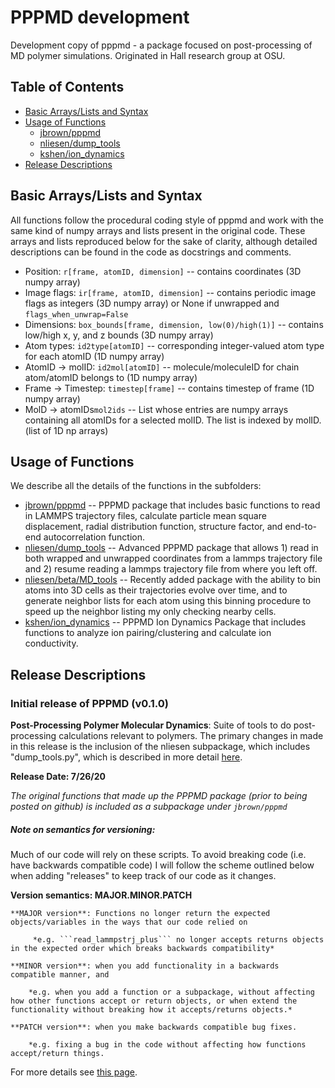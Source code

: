 # PPPMD development
Development copy of pppmd - a package focused on post-processing of MD polymer simulations. Originated in Hall research group at OSU.

## Table of Contents
- [Basic Arrays/Lists and Syntax](#basic)
- [Usage of Functions](#usage)
    - [jbrown/pppmd](https://github.com/hall-polymers/pppmd2/tree/development/jbrown)
    - [nliesen/dump_tools](https://github.com/hall-polymers/pppmd2/tree/development/nliesen)
    - [kshen/ion_dynamics](https://github.com/hall-polymers/pppmd2/tree/development/kshen)
- [Release Descriptions](#release) 
   
## Basic Arrays/Lists and Syntax <a name="basic"/>
All functions follow the procedural coding style of pppmd and work with the same kind of numpy arrays and lists present in the original code. These arrays and lists reproduced below for the sake of clarity, although detailed descriptions can be found in the code as docstrings and comments.

- Position: ```r[frame, atomID, dimension]```  -- contains coordinates (3D numpy array)
- Image flags: ```ir[frame, atomID, dimension]``` -- contains periodic image flags as integers  (3D numpy array) or None if unwrapped and ```flags_when_unwrap=False```
-  Dimensions: ```box_bounds[frame, dimension, low(0)/high(1)]``` -- contains low/high x, y, and z bounds  (3D numpy array)
- Atom types: ```id2type[atomID]``` -- corresponding integer-valued atom type for each atomID  (1D numpy array)
- AtomID &rarr; molID: ```id2mol[atomID]``` -- molecule/moleculeID for chain atom/atomID belongs to  (1D numpy array)
- Frame &rarr; Timestep: ```timestep[frame]``` -- contains timestep of frame (1D numpy array)
- MolD &rarr; atomIDs```mol2ids``` -- List whose entries are numpy arrays containing all atomIDs for a selected molID. The list is indexed by molID. (list of 1D np arrays)


## Usage of Functions <a name="usage"/>
We describe all the details of the functions in the subfolders:
- [jbrown/pppmd](https://github.com/hall-polymers/pppmd/tree/development/jbrown) -- PPPMD package that includes basic functions to read in LAMMPS trajectory files, calculate particle mean square displacement, radial distribution function, structure factor, and end-to-end autocorrelation function.
- [nliesen/dump_tools](https://github.com/hall-polymers/pppmd/tree/development/nliesen) -- Advanced PPPMD package that allows 1) read in both wrapped and unwrapped coordinates from a lammps trajectory file and 2) resume reading a lammps trajectory file from where you left off.
- [nliesen/beta/MD_tools](https://github.com/hall-polymers/pppmd/tree/development/nliesen/beta) -- Recently added package with the ability to bin atoms into 3D cells as their trajectories evolve over time, and to generate neighbor lists for each atom using this binning procedure to speed up the neighbor listing my only checking nearby cells.
- [kshen/ion_dynamics](https://github.com/hall-polymers/pppmd/tree/development/kshen) -- PPPMD Ion Dynamics Package that includes functions to analyze ion pairing/clustering and calculate ion conductivity.

## Release Descriptions <a name="release"/>

### Initial release of PPPMD (v0.1.0)
**Post-Processing Polymer Molecular Dynamics**: Suite of tools to do post-processing calculations relevant to polymers.
The primary changes in made in this release is the inclusion of the nliesen subpackage, which includes "dump_tools.py", which is described in more detail [here](https://github.com/hall-polymers/pppmd/tree/development/nliesen).

**Release Date: 7/26/20**

*The original functions that made up the PPPMD package (prior to being posted on github) is included as a subpackage under ```jbrown/pppmd```*


##### Note on semantics for versioning:
Much of our code will rely on these scripts. To avoid breaking code (i.e. have backwards compatible code) I will follow the scheme outlined below when adding "releases" to keep track of our code as it changes. 

**Version semantics: MAJOR.MINOR.PATCH**

    **MAJOR version**: Functions no longer return the expected objects/variables in the ways that our code relied on

         *e.g. ```read_lammpstrj_plus``` no longer accepts returns objects in the expected order which breaks backwards compatibility*

    **MINOR version**: when you add functionality in a backwards compatible manner, and

        *e.g. when you add a function or a subpackage, without affecting how other functions accept or return objects, or when extend the functionality without breaking how it accepts/returns objects.*

    **PATCH version**: when you make backwards compatible bug fixes.

        *e.g. fixing a bug in the code without affecting how functions accept/return things.

For more details see [this page](https://semver.org/).
